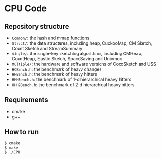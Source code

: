 CPU Code
============

Repository structure
--------------------
*  `Common/`: the hash and mmap functions
*  `Struct/`: the data structures, including heap, CuckooMap, CM Sketch, Count Sketch and StreamSummary
*  `Single/`: the single-key sketching algorithms, including CMHeap, CountHeap, Elastic Sketch, SpaceSaving and Univmon 
*  `Multiple/`: the hardware and software versions of CocoSketch and USS
*  `HCBench.h`: the benchmark of heavy changes
*  `HHBench.h`: the benchmark of heavy hitters
*  `HHHBench.h`: the benchmark of 1-d hierarchical heavy hitters 
*  `HHH2Bench.h`: the benchmark of 2-d hierarchical heavy hitters

Requirements
-------
- cmake
- g++

How to run
-------
```bash
$ cmake .
$ make
$ ./CPU
```
